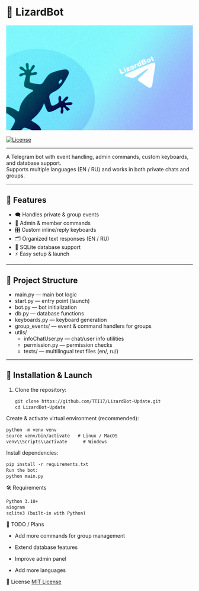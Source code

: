 # 🦎 LizardBot
![LizardBot](https://github.com/TTI17/LizardBot/blob/main/src/banner.jpg)

[![License](https://img.shields.io/github/license/TTI17/LizardBot)](https://github.com/TTI17/LizardBot/blob/main/LICENSE)


-----
A Telegram bot with event handling, admin commands, custom keyboards, and database support.  
Supports multiple languages (EN / RU) and works in both private chats and groups.

---

## 📌 Features
- 🗨️ Handles private & group events  
- 👮 Admin & member commands  
- 🎛️ Custom inline/reply keyboards  
- 🗂️ Organized text responses (EN / RU)  
- 💾 SQLite database support  
- ⚡ Easy setup & launch  

---

## 📂 Project Structure
- main.py — main bot logic  
- start.py — entry point (launch)  
- bot.py — bot initialization  
- db.py — database functions  
- keyboards.py — keyboard generation  
- group_events/ — event & command handlers for groups  
- utils/  
  - infoChatUser.py — chat/user info utilities  
  - permission.py — permission checks  
  - texts/ — multilingual text files (en/, ru/)  

---

## 🚀 Installation & Launch
1. Clone the repository:
   ```
   git clone https://github.com/TTI17/LizardBot-Update.git
   cd LizardBot-Update
   ```
Create & activate virtual environment (recommended):
```
python -m venv venv
source venv/bin/activate   # Linux / MacOS
venv\\Scripts\\activate      # Windows
```
Install dependencies:
```
pip install -r requirements.txt
Run the bot:
python main.py
```
🛠 Requirements
```
Python 3.10+
aiogram
sqlite3 (built-in with Python)
```
📌 TODO / Plans
 - Add more commands for group management

 - Extend database features

 - Improve admin panel

 - Add more languages

📜 License
[MIT License](https://github.com/TTI17/LizardBot/blob/main/LICENSE)

